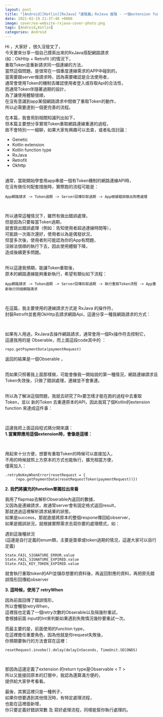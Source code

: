 ```yaml
---
layout: post
title: "[Android][Kotlin][RxJava]「進階篇」RxJava 進階 - 一個extension funcion 實現網路連線Token重取"
date: 2021-02-19 21:37:48 +0800
image: cover/ea-website-rxjava-cover-photo.png
tags: [Android,Kotlin]
categories: Android
---
```

Hi ，大家好 ，很久沒發文了，<br>
今天要來分享一個自己摸索出來的RxJava搭配網路請求<br>
(如：OkHttp + Retrofit )的情況下，<br>
重取Token並重新請求同一個連線的方法，<br>
當然這個問題，是很常在一個重度連線需求的APP中碰到的，<br>
當需要跟server做請求時，因為需要確認是合法使用者，<br>
通常會使用Token的機制去確認使用者登入或存取Api的合法性，<br>
而通常Token伴隨著過期的設計，<br>
為了讓使用體驗很順，<br>
在沒有意識到app某個網路請求中間做了重取Token的動作，<br>
所以必需要達到一個更完善的流程。<br>


在本篇，我會用到相關知識列出如下，<br>
但本篇主要想分享實現Token重取網路連線重連的過程，<br>
故不會特別一一細聊，如果大家有興趣可以去查，或者私信討論：

* Genetic
* Kotlin extension
* Kotlin function type
* RxJava
* Retrofit
* Okhttp

<br>
通常，當剛開始學會用app串接一個有Token機制的網路連線API時，<br>
在沒有做任何配套措施時，實際跑的流程可能是：<br>

```
App網路請求 -> Token過期 -> Server回傳存取過期 -> App根據錯誤做出對應處理
```
<br>

所以通常這種情況下，雖然有做出錯誤處理，<br>
但是因為只要每當Token過期，<br>
就會跳出錯誤處理（例如：告知使用者超過連線時間等），<br>
可能跳一次兩次還好，使用者以為是偶發狀況，<br>
但當多次後，使用者則可能認為你的App有問題，<br>
沒辦法很順的執行下去，因此使用體驗下降，<br>
造成後續更多問題。<br><br>

所以這邊我預期，能讓Token重取後，<br>
原本的網路連線能夠重新執行，希望有類似如下流程：<br>

```
App網路請求 -> Token過期 -> Server回傳存取過期 -> 執行重取Token流程 -> App重新執行同個網路請求
```
<br>

在這篇，我主要使用的連線請求方式是 RxJava 的操作符，<br>
封裝Retrofit並套用OkHttp去請求網路Api，這邊分享一種我網路請求的方式：<br>

<script src="https://gist.github.com/KuanChunChen/5724788a6a2efa973eb31b497ffb65df.js"></script><br>

如果有人用過，RxJava去操作網路請求，通常會用一個Rx操作符去控制它，<br>
這邊我用的是 Obserable，而上面這段code其中的 ：<br>

```
repo.getPaymentData(paymentRequest)
```


返回的結果是一個Obserable<T> ，<br><br>

而如果只照著我上面那樣做，可能會像我一開始說的第一種情況，網路連線請求且Token失效後，只做了錯誤處理，連線並不會重連。<br><br>

所以為了解決這個問題，我就去研究了Rx要怎樣才能在跑的過程中去重取Token，並以 新的Token 去重連原本的API，因此我寫了個Kotlin的extension function 來達成這件事：<br>

<script src="https://gist.github.com/KuanChunChen/889f4e67cf5edae25cffc006a25032dd.js"></script><br>

這邊我把上面這段程式碼分開來講：<br>
**1.當實際應用這個extension時，會像是這樣：**<br>

<script src="https://gist.github.com/KuanChunChen/8ef1124c7d67d02b7e3024fc56735bc8.js"></script><br>

用起來十分方便，想要有重取Token的時候可以直接加入，<br>
不用的時候就照上方原本的方式也能執行，擴充相當方便，<br>
僅需加入：<br>

```
.retryNoKeyWhenError(resetRequest = {                       
     repo.getPaymentData(resetRequestToken(paymentRequest))})
```

**2. 我們將擴充的function單獨拉出來看**

我用了flapmap去解析Obserable<T>內返回的數據，<br>
又因為是連線請求，故通常server會有固定格式返回result，<br>
那就透過這裡解析請求結果的狀態，<br>
如果是success，那就直接將原本的整個respone傳回給observer，<br>
如果是錯誤狀況，就根據實際需求去寫你要的處理模式，如：<br>

遇到這幾種狀況<br>
 (這邊是自行定義的enum類，主要是簽章或token過期的情況，這邊大家可以自行定義)<br>

 ```
 State.FAIL_SIGNATURE_ERROR.value
 State.FAIL_SIGNATURE_EXPIRED.value
 State.FAIL_KEY_TOKEN_EXPIRED.value
 ```
 就會執行重取token的API並儲存想要的資料後，再返回對應的資料，再把原先錯誤情形回傳給observer


 **3. 這時候，使用了 retryWhen**

 因為前面回傳了錯誤情形，<br>
 所以會觸發retryWhen，<br>
 這裡我也定義了一個retry次數的Obserable以及隔幾秒重試，<br>
 會根據前面 input的Int來判斷如果遇到失敗情況幾秒要重試一次。<br>

而最主要的是，前面使用的function type，<br>
在這裡擔任重要角色，因為他就是你request失敗後，<br>
你預期要執行的方法會寫在這裡：<br>
```
resetRequest.invoke().delay(delayInSeconds, TimeUnit.SECONDS)
```
<br>

那因為這邊定義了extension 的return type是Observable < T >
<br>
所以又能接回原本的訂閱中，我認為還算滿方便的，<br>
提供給大家參考看看。<br>

最後，其實這裡只是一種例子，<br>
如果你想要遇到其他情況時，有特定處理流程，<br>
也能在這裡面新增，<br>
你只要定義好錯誤常數 及 寫好處理流程，同樣能幫你執行處理的。
